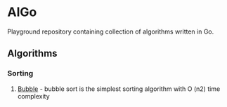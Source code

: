 # AlGo

Playground repository containing collection of algorithms written in Go.

## Algorithms

### Sorting

1. [Bubble](https://github.com/bartossh/AlGo/bubblesort/bubblesort.go) - bubble sort is the simplest sorting algorithm with O (n2) time complexity

